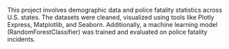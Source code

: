 This project involves demographic data and police fatality statistics across U.S. states. The datasets were cleaned, visualized using tools like Plotly Express, Matplotlib, and Seaborn. Additionally, a machine learning model (RandomForestClassifier) was trained and evaluated on police fatality incidents.
